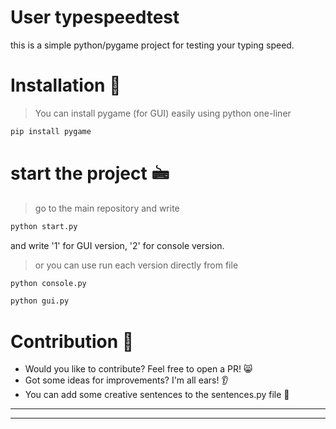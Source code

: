 # User typespeedtest

this is a simple python/pygame project for testing your typing speed.

# Installation 🔨

> You can install pygame (for GUI) easily using python one-liner
```bash
pip install pygame
```

# start the project 🖮

> go to the main repository and write
```bash
python start.py
```
and write '1' for GUI version, '2' for console version.

> or you can use run each version directly from file
```bash
python console.py
```
```bash
python gui.py
```

# Contribution 🤝

- Would you like to contribute? Feel free to open a PR! 😸
- Got some ideas for improvements? I'm all ears! 👂
- You can add some creative sentences to the sentences.py file 📝
---
---

